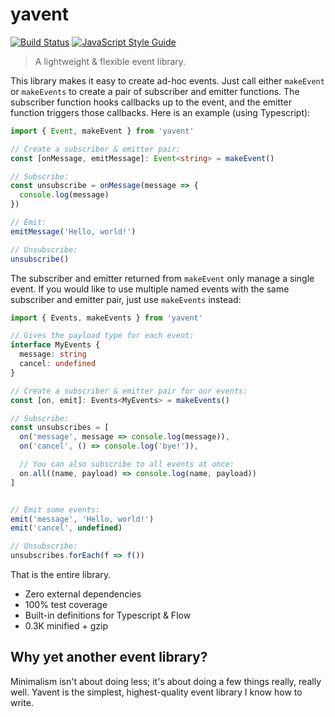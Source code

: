 # yavent

[![Build Status](https://travis-ci.com/swansontec/yavent.svg?branch=main)](https://travis-ci.com/swansontec/yavent)
[![JavaScript Style Guide](https://img.shields.io/badge/code_style-standard-brightgreen.svg)](https://standardjs.com)

> A lightweight & flexible event library.

This library makes it easy to create ad-hoc events. Just call either `makeEvent` or `makeEvents` to create a pair of subscriber and emitter functions. The subscriber function hooks callbacks up to the event, and the emitter function triggers those callbacks. Here is an example (using Typescript):

```typescript
import { Event, makeEvent } from 'yavent'

// Create a subscriber & emitter pair:
const [onMessage, emitMessage]: Event<string> = makeEvent()

// Subscribe:
const unsubscribe = onMessage(message => {
  console.log(message)
})

// Emit:
emitMessage('Hello, world!')

// Unsubscribe:
unsubscribe()
```

The subscriber and emitter returned from `makeEvent` only manage a single event. If you would like to use multiple named events with the same subscriber and emitter pair, just use `makeEvents` instead:

```typescript
import { Events, makeEvents } from 'yavent'

// Gives the payload type for each event:
interface MyEvents {
  message: string
  cancel: undefined
}

// Create a subscriber & emitter pair for our events:
const [on, emit]: Events<MyEvents> = makeEvents()

// Subscribe:
const unsubscribes = [
  on('message', message => console.log(message)),
  on('cancel', () => console.log('bye!')),

  // You can also subscribe to all events at once:
  on.all((name, payload) => console.log(name, payload))
]


// Emit some events:
emit('message', 'Hello, world!')
emit('cancel', undefined)

// Unsubscribe:
unsubscribes.forEach(f => f())
```

That is the entire library.

- Zero external dependencies
- 100% test coverage
- Built-in definitions for Typescript & Flow
- 0.3K minified + gzip

## Why yet another event library?

Minimalism isn't about doing less; it's about doing a few things really, really well. Yavent is the simplest, highest-quality event library I know how to write.
